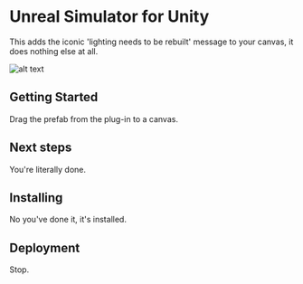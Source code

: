 # Unreal Simulator for Unity

This adds the iconic 'lighting needs to be rebuilt' message to your canvas, it does nothing else at all.

![alt text](https://i.imgur.com/l8IHYi9.png)

## Getting Started

Drag the prefab from the plug-in to a canvas.

## Next steps

You're literally done.

## Installing

No you've done it, it's installed.

## Deployment

Stop.